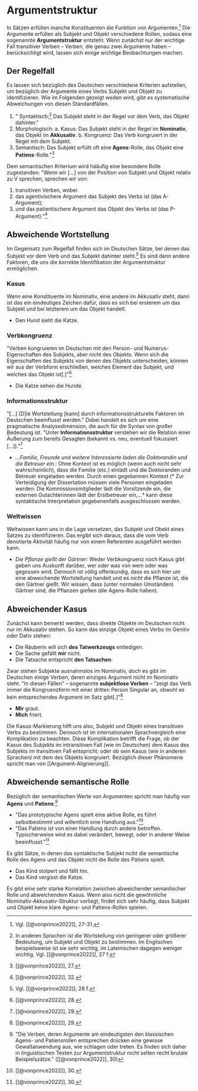 # Argumentstruktur
In Sätzen erfüllen manche Konstituenten die Funktion von Argumenten.[^1] Die Argumente erfüllen als Subjekt und Objekt verschiedene Rollen, sodass eine sogenannte **Argumentstruktur** entsteht. Wenn zunächst nur der wichtige Fall transitiver Verben – Verben, die genau zwei Argumente haben – berücksichtigt wird, lassen sich einige wichtige Beobachtungen machen.

## Der Regelfall
Es lassen sich bezüglich des Deutschen verschiedene Kriterien aufstellen, um bezüglich der Argumente eines Verbs Subjekt und Objekt zu identifizieren. Wie im Folgenden gezeigt weden wird, gibt es systematische Abweichungen von diesen Standardfällen.

1. " Syntaktisch:[^3] Das Subjekt steht in der Regel vor dem Verb, das Objekt dahinter."
2. Morphologisch:
	a. Kasus: Das Subjekt steht in der Regel im **Nominativ**, das Objekt im **Akkusativ**.
	b. Kongruenz: Das Verb kongruiert in der Regel mit dem Subjekt.
3. Semantisch: Das Subjekt erfüllt oft eine **Agens**-Rolle, das Objekt eine **Patiens**-Rolle."[^2]

Dem semantischen Kriterium wird hääufig eine besondere Rolle zugestanden: "Wenn wir \[...\] von der Position von Subjekt und Objekt relativ zu V sprechen, sprechen wir von:
1. transitiven Verben, wobei
2. das agentivischere Argument das Subjekt des Verbs ist (das A-Argument);
3. und das patientischere Argument das Objekt des Verbs ist (das P-Argument)."[^4]

## Abweichende Wortstellung
Im Gegensatz zum Regelfall finden sich im Deutschen Sätze, bei denen das Subjekt vor dem Verb und das Subjekt dahinter steht.[^5] Es sind dann andere Faktoren, die uns die korrekte Identifikation der Argumentstruktur ermöglichen.

### Kasus
Wenn eine Konstituente im Nominativ, eine andere im Akkusativ steht, dann ist das ein eindeutiges Zeichen dafür, dass es sich bei ersterem um das Subjekt und bei letzterem um das Objekt handelt.
- Den Hund sieht die Katze.

### Verbkongruenz
"Verben kongruieren im Deutschen mit den Person- und Numerus-Eigenschaften des Subjekts, aber nicht des Objekts. Wenn sich die Eigenschaften des Subjekts von denen des Objekts unterscheiden, können wir aus der Verbform erschließen, welches Element das Subjekt, und welches das Objekt ist\[.\]"[^6]
- Die Katze sehen die Hunde.

### Informationsstruktur
"\[...\] \[D\]ie Wortstellung \[kann\] durch informationsstrukturelle Faktoren im Deutschen beeinflusst werden." Dabei handelt es sich um eine pragmatische Analysedimension, die auch für die Syntax von großer Bedeutung ist. "Unter **Informationsstruktur** verstehen wir die Relation einer Äußerung zum bereits Gesagten (bekannt vs. neu, eventuell fokussiert \[...\])."[^7]
- *…Familie, Freunde und weitere Interessierte laden die Doktorandin und die Betreuer ein.*: Ohne Kontext ist es möglich (wenn auch nicht sehr wahrscheinlich), dass die Familie (etc.) einlädt und die Doktoranden und Betreuer eingeladen werden. Durch einen gegebennen Kontext (* Zur Verteidigung der Dissertation müssen viele Personen eingeladen werden: Die Kommissionsmitglieder lädt die Vorsitzende ein, die externen Gutachterinnen lädt der Erstbetreuer ein,…* kann diese syntaktische Interpretation gegebenenfalls ausgeschlossen werden.

### Weltwissen
Weltwissen kann uns in die Lage versetzen, das Subjekt und Obekt eines Satzes zu identifizieren. Das ergibt sich daraus, dass die vom Verb denotierte Aktivität häufig nur von einem Referenten ausgeführt werden kann.
- *Die Pflanze gießt der Gärtner*: Weder Verbkongruenz noch Kasus gibt geben uns Auskunft darüber, wer oder was von wem oder was gegossen wird. Dennoch ist völlig offenkundig, dass es sich hier um eine abweichende Wortstellung handelt und es *nicht* die Pflanze ist, die den Gärtner gießt. Wir wissen, dass (unter normalen Umständen) Gärtner sind, die Pflanzen gießen (die Agens-Rolle haben).


## Abweichender Kasus
Zunächst kann bemerkt werden, dass direkte Objekte im Deutschen nicht nur im Akkusativ stehen. So kann das einzige Objekt eines Verbs im Genitiv oder Dativ stehen:
- Die Räuberin will sich **des Tatwerkzeugs** entledigen.
- Die Sache gefällt **mir** nicht.
- Die Tatsache entspricht **den Tatsachen**.

Zwar stehen Subjekte ausnahmslos im Nominativ, doch es gibt im Deutschen einige Verben, deren einziges Argument nicht im Nominativ steht. "In diesen Fällen" – sogenannte **subjektlose Verben** – "zeigt das Verb immer die Kongruenzform mit einer dritten Person Singular an, obwohl es kein entsprechendes Argument im Satz gibt\[.\]"[^7]
- **Mir** graut.
- **Mich** friert.

Die Kasus-Markierung hilft uns also, Subjekt und Objekt eines transitiven Verbs zu bestimmen. Dennoch ist im internationalen Sprachvergleich eine Komplikation zu beachten. Diese Komplikation betrifft die Frage, ob der Kasus des Subjekts im intransitiven Fall (wie im Deutschen) dem Kasus des Subjekts im transitiven Fall entspricht; oder ob sein Kasus (wie in anderen Sprachen) mit dem des Objekts kongruiert. Bezüglich dieser Phänomene spricht man von [[Argument-Alignierung]].

## Abweichende semantische Rolle
Bezüglich der semantischen Werte von Argumenten spricht man häufig von **Agens** und **Patiens**:[^9]
- "Das prototypische Agens spielt eine aktive Rolle, es führt selbstbestimmt und willentlich eine Handlung aus."[^8]
- "Das Patiens ist von einer Handlung durch andere betroffen. Typischerweise wird es dabei verändert, bewegt, oder in anderer Weise beeinflusst."[^8]

Es gibt Sätze, in denen das syntaktische Subjekt nciht die semantische Rolle des Agens und das Objekt nicht die Rolle des Patiens spielt.
- Das Kind stolpert und fällt hin.
- Das Kind vergisst die Katze.

Es gibt eine sehr starke Korrelation zwischen abweichender semantischer Rolle und abweichendem Kasus. Wenn also nicht die gewöhnliche Nominativ-Akkusativ-Struktur vorliegt, findet sich sehr häufig, dass Subjekt und Objekt keine klare Agens- und Patiens-Rollen spielen. 

[^1]: Vgl. [[@vonprince2022]], 27-31.
[^2]: [[@vonprince2022]], 27.
[^3]: In anderen Sprachen ist die Wortstellung von geringerer oder größerer Bedeutung, um Subjekt und Objekt zu bestimmen. Im Englischen beispielsweise ist sie sehr wichtig, im Lateinischen dagegen weniger wichtig. Vgl. [[@vonprince2022]], 27 f.
[^4]: [[@vonprince2022]], 32.
[^5]: Vgl. [[@vonprince2022]], 28 f.
[^6]: [[@vonprince2022]], 28.
[^7]: [[@vonprince2022]], 29.
[^8]: [[@vonprince2022]], 30.
[^9]: "Die Verben, deren Argumente am eindeutigsten den klassischen Agens- und Patiensrollen entsprechen drücken eine gewisse Gewaltanwendung aus, wie schlagen oder treten. Es finden sich daher in linguistischen Texten zur Argumentstruktur nicht selten recht brutale Beispielszätze." ([[@vonprince2022]], 30)